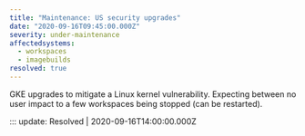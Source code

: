 ```yaml
---
title: "Maintenance: US security upgrades"
date: "2020-09-16T09:45:00.000Z"
severity: under-maintenance
affectedsystems:
  - workspaces
  - imagebuilds
resolved: true
---
```


GKE upgrades to mitigate a Linux kernel vulnerability. Expecting between no user impact to a few workspaces being stopped (can be restarted).

<!--- language code: en -->

::: update: Resolved | 2020-09-16T14:00:00.000Z
